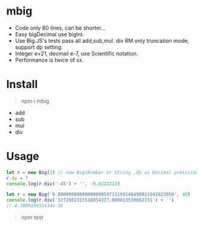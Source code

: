 # mbig

- Code only 80 lines, can be shorter...
- Easy bigDecimal use bigInt.
- Use Big.JS's tests pass all add,sub,mul. div RM only truncation mode, support dp setting.
- Integer e+21, decmail e-7, use Scientific notation.
- Performance is twice of xx.

# Install

> npm i mbig

- add
- sub
- mul
- div

# Usage

```javascript
let r = new Big(1) // new Big(Number or String ,dp as Decimal precision)
r.dp = 7
console.log(r.div('-45') + '', -0.0222222)
```

```javascript
let r = new Big('0.0000000000000000054711199148498021943923959', 48)
console.log(r.div('1272081315518854327.889613539682731') + '')
// 4.300919955434e-36
```

> npm test
